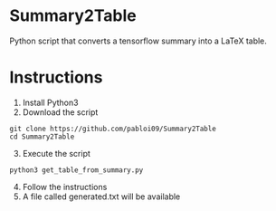 # Summary2Table
Python script that converts a tensorflow summary into a LaTeX table. 

# Instructions
1. Install Python3
2. Download the script
```
git clone https://github.com/pabloi09/Summary2Table
cd Summary2Table
```
3. Execute the script
```
python3 get_table_from_summary.py
```
4. Follow the instructions
5. A file called generated.txt will be available

